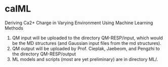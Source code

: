 # calML
Deriving Ca2+ Charge in Varying Environment Using Machine Learning Methods

1. QM input will be uploaded to the directory QM-RESP/input, which would be the MD structures (and Gaussian input files from the md structures).
2. QM output will be uploaded by Prof. Cieplak, Jaebeom, and Pengzhi to the directory QM-RESP/output
3. ML models and scripts (most are yet preliminary) are in directory ML/.
